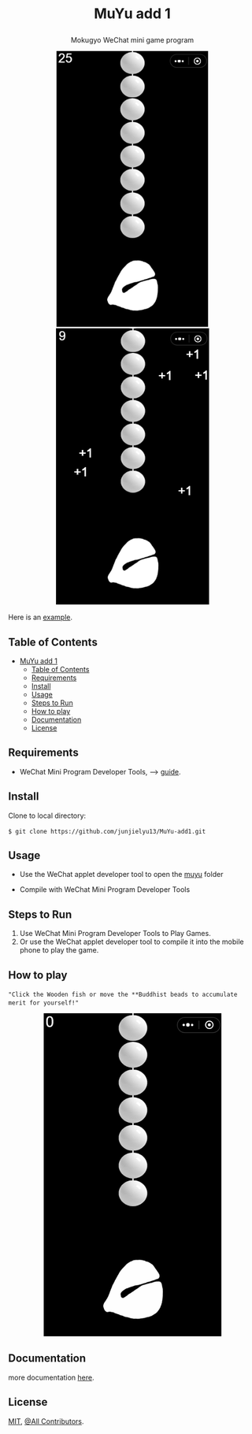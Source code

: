 # <p align="center"> MuYu add 1

<div align="center">

</div>

<div align="center">

Mokugyo WeChat mini game program

![cover](.etc/cover.png) ![cover](.etc/cover2.png)

</div>

Here is an [example](https://xn--4pv000j.online/).

## Table of Contents

- [ MuYu add 1](#-muyu-add-1)
  - [Table of Contents](#table-of-contents)
  - [Requirements](#requirements)
  - [Install](#install)
  - [Usage](#usage)
  - [Steps to Run](#steps-to-run)
  - [How to play](#how-to-play)
  - [Documentation](#documentation)
  - [License](#license)

## Requirements

- WeChat Mini Program Developer Tools, --> [guide](https://developers.weixin.qq.com/minigame/dev/guide/).

## Install

Clone to local directory:

`$ git clone https://github.com/junjielyu13/MuYu-add1.git`

## Usage

- Use the WeChat applet developer tool to open the [muyu](https://github.com/junjielyu13/MuYu-add1/tree/main/muyu) folder

- Compile with WeChat Mini Program Developer Tools

## Steps to Run

1. Use WeChat Mini Program Developer Tools to Play Games.
2. Or use the WeChat applet developer tool to compile it into the mobile phone to play the game.

## How to play

`"Click the Wooden fish or move the **Buddhist beads to accumulate merit for yourself!"` 


<div align="center">

![gif](.etc/gif.gif)

</div>

## Documentation

more documentation [here](https://developers.weixin.qq.com/minigame/dev/guide/).

## License

[MIT](https://github.com/junjielyu13/MuYu-add1/blob/main/LICENSE), [@All Contributors](#contributing).
